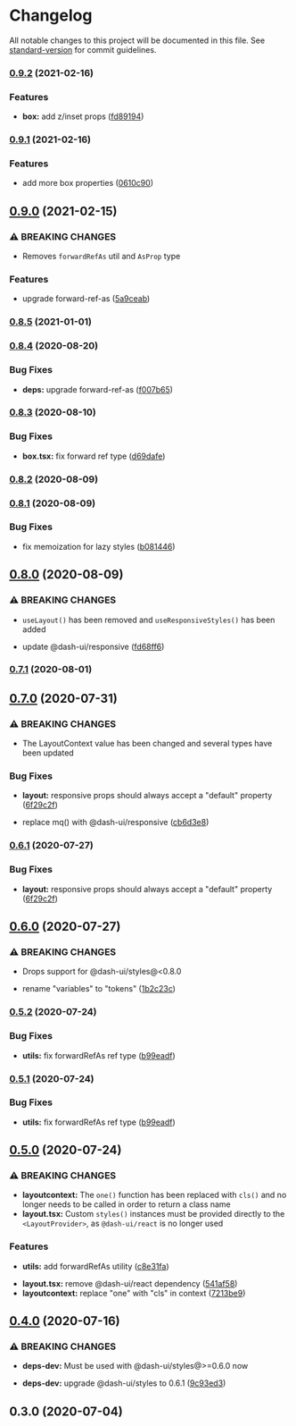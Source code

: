 # Changelog

All notable changes to this project will be documented in this file. See [standard-version](https://github.com/conventional-changelog/standard-version) for commit guidelines.

### [0.9.2](https://github.com/dash-ui/react-layout/compare/v0.9.1...v0.9.2) (2021-02-16)

### Features

- **box:** add z/inset props ([fd89194](https://github.com/dash-ui/react-layout/commit/fd8919431c515a17c811127d917234ebeff3354e))

### [0.9.1](https://github.com/dash-ui/react-layout/compare/v0.9.0...v0.9.1) (2021-02-16)

### Features

- add more box properties ([0610c90](https://github.com/dash-ui/react-layout/commit/0610c9005ad26a6d533a22d8aa10229ecf6a2040))

## [0.9.0](https://github.com/dash-ui/react-layout/compare/v0.8.5...v0.9.0) (2021-02-15)

### ⚠ BREAKING CHANGES

- Removes `forwardRefAs` util and `AsProp` type

### Features

- upgrade forward-ref-as ([5a9ceab](https://github.com/dash-ui/react-layout/commit/5a9ceab26937dea3ff150da33e07ae1fba618ea0))

### [0.8.5](https://github.com/dash-ui/react-layout/compare/v0.8.4...v0.8.5) (2021-01-01)

### [0.8.4](https://github.com/dash-ui/react-layout/compare/v0.8.3...v0.8.4) (2020-08-20)

### Bug Fixes

- **deps:** upgrade forward-ref-as ([f007b65](https://github.com/dash-ui/react-layout/commit/f007b65df6f63410fbdb43947bd854fa18bf849f))

### [0.8.3](https://github.com/dash-ui/react-layout/compare/v0.8.2...v0.8.3) (2020-08-10)

### Bug Fixes

- **box.tsx:** fix forward ref type ([d69dafe](https://github.com/dash-ui/react-layout/commit/d69dafeca5d717058e16b9e8c865df0393f7d7ba))

### [0.8.2](https://github.com/dash-ui/react-layout/compare/v0.8.1...v0.8.2) (2020-08-09)

### [0.8.1](https://github.com/dash-ui/react-layout/compare/v0.8.0...v0.8.1) (2020-08-09)

### Bug Fixes

- fix memoization for lazy styles ([b081446](https://github.com/dash-ui/react-layout/commit/b08144648725c093f19b154a6ee161b38d01be41))

## [0.8.0](https://github.com/dash-ui/react-layout/compare/v0.7.1...v0.8.0) (2020-08-09)

### ⚠ BREAKING CHANGES

- `useLayout()` has been removed and `useResponsiveStyles()` has been added

- update @dash-ui/responsive ([fd68ff6](https://github.com/dash-ui/react-layout/commit/fd68ff620189dfc4f456676a3b429b43153095e5))

### [0.7.1](https://github.com/dash-ui/react-layout/compare/v0.7.0...v0.7.1) (2020-08-01)

## [0.7.0](https://github.com/dash-ui/react-layout/compare/v0.6.0...v0.7.0) (2020-07-31)

### ⚠ BREAKING CHANGES

- The LayoutContext value has been changed and several types have been updated

### Bug Fixes

- **layout:** responsive props should always accept a "default" property ([6f29c2f](https://github.com/dash-ui/react-layout/commit/6f29c2f349f3ab534824b28b21908f8ab37bee92))

* replace mq() with @dash-ui/responsive ([cb6d3e8](https://github.com/dash-ui/react-layout/commit/cb6d3e8c6629bbb5666374cd0497e88813861966))

### [0.6.1](https://github.com/dash-ui/react-layout/compare/v0.6.0...v0.6.1) (2020-07-27)

### Bug Fixes

- **layout:** responsive props should always accept a "default" property ([6f29c2f](https://github.com/dash-ui/react-layout/commit/6f29c2f349f3ab534824b28b21908f8ab37bee92))

## [0.6.0](https://github.com/dash-ui/react-layout/compare/v0.5.2...v0.6.0) (2020-07-27)

### ⚠ BREAKING CHANGES

- Drops support for @dash-ui/styles@<0.8.0

- rename "variables" to "tokens" ([1b2c23c](https://github.com/dash-ui/react-layout/commit/1b2c23cbabf96112647ad6f78a1ead9555f27a29))

### [0.5.2](https://github.com/dash-ui/react-layout/compare/v0.5.0...v0.5.2) (2020-07-24)

### Bug Fixes

- **utils:** fix forwardRefAs ref type ([b99eadf](https://github.com/dash-ui/react-layout/commit/b99eadfadf808e5280fab2bc390a538301af18fb))

### [0.5.1](https://github.com/dash-ui/react-layout/compare/v0.5.0...v0.5.1) (2020-07-24)

### Bug Fixes

- **utils:** fix forwardRefAs ref type ([b99eadf](https://github.com/dash-ui/react-layout/commit/b99eadfadf808e5280fab2bc390a538301af18fb))

## [0.5.0](https://github.com/dash-ui/react-layout/compare/v0.4.0...v0.5.0) (2020-07-24)

### ⚠ BREAKING CHANGES

- **layoutcontext:** The `one()` function has been replaced with `cls()` and no longer needs to be
  called in order to return a class name
- **layout.tsx:** Custom `styles()` instances must be provided directly to the `<LayoutProvider>`, as
  `@dash-ui/react` is no longer used

### Features

- **utils:** add forwardRefAs utility ([c8e31fa](https://github.com/dash-ui/react-layout/commit/c8e31fac5c1c34bdebf1fa08ae41016bb5afcfb4))

* **layout.tsx:** remove @dash-ui/react dependency ([541af58](https://github.com/dash-ui/react-layout/commit/541af585650d332b9edcbac03f5fb72f471d3d0e))
* **layoutcontext:** replace "one" with "cls" in context ([7213be9](https://github.com/dash-ui/react-layout/commit/7213be99774e78ba61b889e262c441bf1e551063))

## [0.4.0](https://github.com/dash-ui/react-layout/compare/v0.3.0...v0.4.0) (2020-07-16)

### ⚠ BREAKING CHANGES

- **deps-dev:** Must be used with @dash-ui/styles@>=0.6.0 now

- **deps-dev:** upgrade @dash-ui/styles to 0.6.1 ([9c93ed3](https://github.com/dash-ui/react-layout/commit/9c93ed34585cc5d2244031e7ccbb841dac5d8f74))

## 0.3.0 (2020-07-04)
